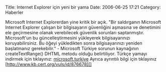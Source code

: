 Title: Internet Explorer için yeni bir yama
Date: 2006-06-25 17:21
Category: Haberler

Microsoft Internet Explorerdan yine kritik bir açık. <!--more-->"Bir
saldırganın Microsoft Internet Explorer çalışan bir bilgisayarın
güvenliğini aşmasına ve denetimini ele geçirmesine olanak verebilecek
güvenlik sorunları saptanmıştır. Microsoft'un bu güncelleştirmesini
yükleyerek bilgisayarınızı koruyabilirsiniz. Bu öğeyi yükledikten sonra
bilgisayarınızı yeniden başlatmanız gerekebilir." - Microsoft Türkiye
sorunun kaynağının createTextRange() DHTML metodu olduğu belirtiliyor.
Türkçe yamayı indirmek için tıklayınız: [microsoft.turkiye][] Ayrıca
ayrıntılı bilgi için tıklayınız
[http://www.kb.cert.org/vuls/id/876678][]

  [microsoft.turkiye]: http://www.microsoft.com/downloads/details.aspx?FamilyId=033C41E1-2B36-4696-987A-099FC57E0129&displaylang=tr
  [http://www.kb.cert.org/vuls/id/876678]: http://www.kb.cert.org/vuls/id/876678

